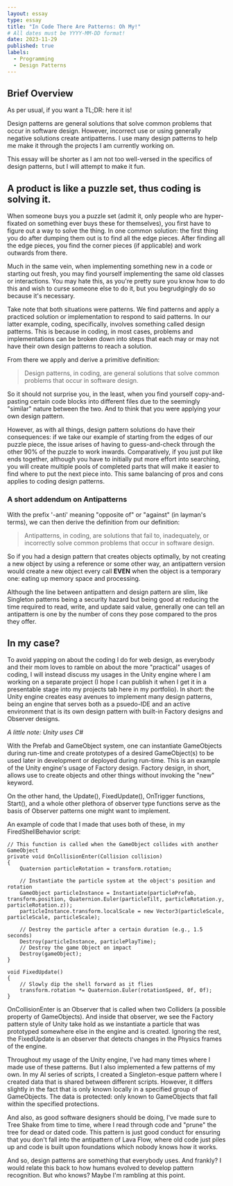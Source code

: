 ```yaml
---
layout: essay
type: essay
title: "In Code There Are Patterns: Oh My!"
# All dates must be YYYY-MM-DD format!
date: 2023-11-29
published: true
labels:
  - Programming
  - Design Patterns
---
```


## Brief Overview

As per usual, if you want a TL;DR: here it is!

Design patterns are general solutions that solve common problems that occur in software design. However, incorrect use or using generally negative solutions create antipatterns. I use many design patterns to help me make it through the projects I am currently working on.

This essay will be shorter as I am not too well-versed in the specifics of design patterns, but I will attempt to make it fun.

## A product is like a puzzle set, thus coding is solving it.

When someone buys you a puzzle set (admit it, only people who are hyper-fixated on something ever buys these for themselves), you first have to figure out a way to solve the thing. In one common solution: the first thing you do after dumping them out is to find all the edge pieces. After finding all the edge pieces, you find the corner pieces (if applicable) and work outwards from there.

Much in the same vein, when implementing something new in a code or starting out fresh, you may find yourself implementing the same old classes or interactions. You may hate this, as you're pretty sure you know how to do this and wish to curse someone else to do it, but you begrudgingly do so because it's necessary. 

Take note that both situations were patterns. We find patterns and apply a practiced solution or implementation to respond to said patterns. In our latter example, coding, specifically, involves something called design patterns. This is because in coding, in most cases, problems and implementations can be broken down into steps that each may or may not have their own design patterns to reach a solution.

From there we apply and derive a primitive definition:
>Design patterns, in coding, are general solutions that solve common problems that occur in software design. 

So it should not surprise you, in the least, when you find yourself copy-and-pasting certain code blocks into different files due to the seemingly "similar" nature between the two. And to think that you were applying your own design pattern.

However, as with all things, design pattern solutions do have their consequences: if we take our example of starting from the edges of our puzzle piece, the issue arises of having to guess-and-check through the other 90% of the puzzle to work inwards. Comparatively, if you just put like ends together, although you have to initially put more effort into searching, you will create multiple pools of completed parts that will make it easier to find where to put the next piece into. This same balancing of pros and cons applies to coding design patterns.

### A short addendum on Antipatterns

With the prefix '-anti' meaning "opposite of" or "against" (in layman's terms), we can then derive the definition from our definition:
> Antipatterns, in coding, are solutions that fail to, inadequately, or incorrectly solve common problems that occur in software design.

So if you had a design pattern that creates objects optimally, by not creating a new object by using a reference or some other way, an antipattern version would create a new object every call **EVEN** when the object is a temporary one: eating up memory space and processing.

Although the line between antipattern and design pattern are slim, like Singleton patterns being a security hazard but being good at reducing the time required to read, write, and update said value, generally one can tell an antipattern is one by the number of cons they pose compared to the pros they offer.

## In my case?

To avoid yapping on about the coding I do for web design, as everybody and their mom loves to ramble on about the more "practical" usages of coding, I will instead discuss my usages in the Unity engine where I am working on a separate project (I hope I can publish it when I get it in a presentable stage into my projects tab here in my portfolio). In short: the Unity engine creates easy avenues to implement many design patterns, being an engine that serves both as a psuedo-IDE and an active environment that is its own design pattern with built-in Factory designs and Observer designs.

*A little note: Unity uses C#*

With the Prefab and GameObject system, one can instantiate GameObjects during run-time and create prototypes of a desired GameObject(s) to be used later in development or deployed during run-time. This is an example of the Unity engine's usage of Factory design. Factory design, in short, allows use to create objects and other things without invoking the "new" keyword.

On the other hand, the Update(), FixedUpdate(), OnTrigger functions, Start(), and a whole other plethora of observer type functions serve as the basis of Observer patterns one might want to implement.

An example of code that I made that uses both of these, in my FiredShellBehavior script:

    // This function is called when the GameObject collides with another GameObject
    private void OnCollisionEnter(Collision collision)
    {
        Quaternion particleRotation = transform.rotation;

        // Instantiate the particle system at the object's position and rotation
        GameObject particleInstance = Instantiate(particlePrefab, transform.position, Quaternion.Euler(particleTilt, particleRotation.y, particleRotation.z));
        particleInstance.transform.localScale = new Vector3(particleScale, particleScale, particleScale);

        // Destroy the particle after a certain duration (e.g., 1.5 seconds)
        Destroy(particleInstance, particlePlayTime);
        // Destroy the game Object on impact
        Destroy(gameObject);
    }

    void FixedUpdate()
    {
        // Slowly dip the shell forward as it flies
        transform.rotation *= Quaternion.Euler(rotationSpeed, 0f, 0f);
    }

OnCollisionEnter is an Observer that is called when two Colliders (a possible property of GameObjects). And inside that observer, we see the Factory pattern style of Unity take hold as we instantiate a particle that was prototyped somewhere else in the engine and is created. Ignoring the rest, the FixedUpdate is an observer that detects changes in the Physics frames of the engine. 

Throughout my usage of the Unity engine, I've had many times where I made use of these patterns. But I also implemented a few patterns of my own. In my AI series of scripts, I created a Singleton-esque pattern where I created data that is shared between different scripts. However, it differs slightly in the fact that is only known locally in a specified group of GameObjects.  The data is protected: only known to GameObjects that fall within the specified protections. 

And also, as good software designers should be doing, I've made sure to Tree Shake from time to time, where I read through code and "prune" the tree for dead or dated code. This pattern is just good conduct for ensuring that you don't fall into the antipattern of Lava Flow, where old code just piles up and code is built upon foundations which nobody knows how it works. 

And so, design patterns are something that everybody uses. And frankly? I would relate this back to how humans evolved to develop pattern recognition. But who knows? Maybe I'm rambling at this point.